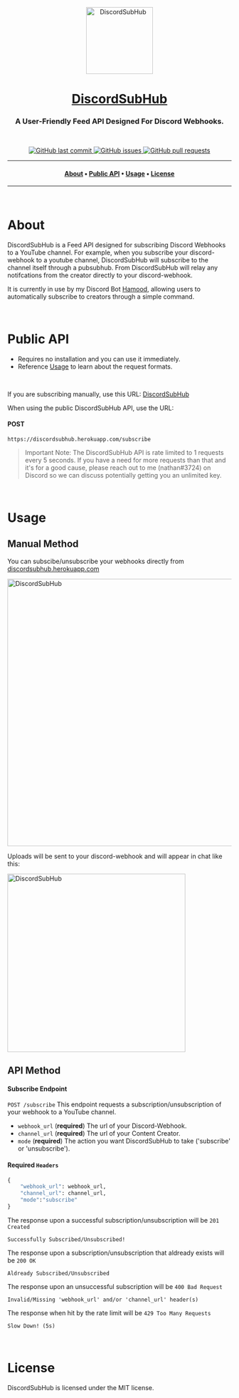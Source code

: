 <p align="center"> 
<img href="https://discordsubhub.herokuapp.com/" src="https://cdn.discordapp.com/attachments/741384050387714162/815695936436043816/discordsubhub2.png" alt="DiscordSubHub" width=150>
</p>
<!-- <img src="https://cdn.discordapp.com/attachments/741384050387714162/815695936436043816/discordsubhub2.png" alt="DiscordSubHub" class="center"> -->
<h1 align="center">
  <a href="https://discordsubhub.herokuapp.com/">DiscordSubHub</a>
</h1>

<h3 align="center">A User-Friendly Feed API Designed For Discord Webhooks.</h3>
<br>

<p align="center">
    <a href="https://https://github.com/nathanielfernandes/DiscordSubHub">
    <img src="https://img.shields.io/github/last-commit/nathanielfernandes/DiscordSubHub.svg?style=for-the-badge&logo=github&logoColor=white"
         alt="GitHub last commit">
    <a href="https://github.com/nathanielfernandes/DiscordSubHub">
    <img src="https://img.shields.io/github/issues/nathanielfernandes/DiscordSubHub.svg?style=for-the-badge&logo=github&logoColor=white"
         alt="GitHub issues">
    <a href="https://github.com/nathanielfernandes/piston/pulls">
    <img src="https://img.shields.io/github/issues-pr-raw/nathanielfernandes/DiscordSubHub.svg?style=for-the-badge&logo=github&logoColor=white"
         alt="GitHub pull requests">
</p>

---

<h4 align="center">
  <a href="#About">About</a> •
  <a href="#Public-API">Public API</a> •
  <a href="#Usage">Usage</a> •
  <a href="#License">License</a>
</h4>

---

<br>

# About

DiscordSubHub is a Feed API designed for subscribing Discord Webhooks to a YouTube channel. For example, when you subscribe your discord-webhook to a youtube channel, DiscordSubHub will subscribe to the channel itself through a pubsubhub. From DiscordSubHub will relay any notifcations from the creator directly to your discord-webhook.

It is currently in use by my Discord Bot [Hamood](https://nathanielfernandes.github.io/HamoodBot/), allowing users to automatically subscribe to creators through a simple command.

<br>

# Public API

- Requires no installation and you can use it immediately.
- Reference [Usage](#Usage) to learn about the request formats.

<br>

If you are subscribing manually, use this URL: [DiscordSubHub](https://discordsubhub.herokuapp.com/)

When using the public DiscordSubHub API, use the URL:

#### POST

```
https://discordsubhub.herokuapp.com/subscribe
```

> Important Note: The DiscordSubHub API is rate limited to 1 requests every 5 seconds. If you have a need for more requests than that
> and it's for a good cause, please reach out to me (nathan#3724) on Discord
> so we can discuss potentially getting you an unlimited key.

<br>

# Usage

## Manual Method

<p>You can subscibe/unsubscribe your webhooks directly from <a href="https://discordsubhub.herokuapp.com/">discordsubhub.herokuapp.com</a><p>
<img href="https://discordsubhub.herokuapp.com/" src="https://cdn.discordapp.com/attachments/741384050387714162/817242533595447316/unknown.png" alt="DiscordSubHub" width=600>
<p>Uploads will be sent to your discord-webhook and will appear in chat like this:<p>
<img href="https://discordsubhub.herokuapp.com/" src="https://cdn.discordapp.com/attachments/741384050387714162/817242911493849118/unknown.png" alt="DiscordSubHub" width=400>

## API Method

#### Subscribe Endpoint

`POST /subscribe`
This endpoint requests a subscription/unsubscription of your webhook to a YouTube channel.

- `webhook_url` (**required**) The url of your Discord-Webhook.
- `channel_url` (**required**) The url of your Content Creator.
- `mode` (**required**) The action you want DiscordSubHub to take ('subscribe' or 'unsubscribe').

#### Required `Headers`

```python
{
    "webhook_url": webhook_url,
    "channel_url": channel_url,
    "mode":"subscribe"
}
```

The response upon a successful subscription/unsubscription will be `201 Created`

```
Successfully Subscribed/Unsubscribed!
```

The response upon a subscription/unsubscription that aldready exists will be `200 OK`

```
Aldready Subscribed/Unsubscribed
```

The response upon an unsuccessful subscription will be `400 Bad Request`

```
Invalid/Missing 'webhook_url' and/or 'channel_url' header(s)
```

The response when hit by the rate limit will be `429 Too Many Requests`

```
Slow Down! (5s)
```

<br>

# License

DiscordSubHub is licensed under the MIT license.

